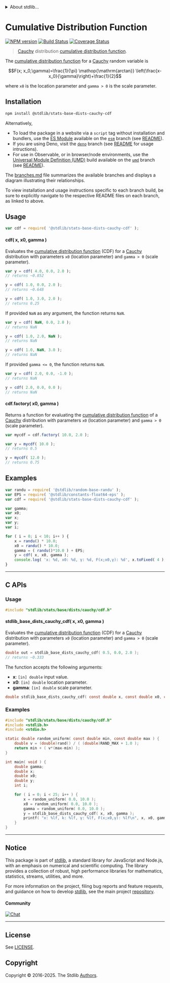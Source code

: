 <!--

@license Apache-2.0

Copyright (c) 2018 The Stdlib Authors.

Licensed under the Apache License, Version 2.0 (the "License");
you may not use this file except in compliance with the License.
You may obtain a copy of the License at

   http://www.apache.org/licenses/LICENSE-2.0

Unless required by applicable law or agreed to in writing, software
distributed under the License is distributed on an "AS IS" BASIS,
WITHOUT WARRANTIES OR CONDITIONS OF ANY KIND, either express or implied.
See the License for the specific language governing permissions and
limitations under the License.

-->


<details>
  <summary>
    About stdlib...
  </summary>
  <p>We believe in a future in which the web is a preferred environment for numerical computation. To help realize this future, we've built stdlib. stdlib is a standard library, with an emphasis on numerical and scientific computation, written in JavaScript (and C) for execution in browsers and in Node.js.</p>
  <p>The library is fully decomposable, being architected in such a way that you can swap out and mix and match APIs and functionality to cater to your exact preferences and use cases.</p>
  <p>When you use stdlib, you can be absolutely certain that you are using the most thorough, rigorous, well-written, studied, documented, tested, measured, and high-quality code out there.</p>
  <p>To join us in bringing numerical computing to the web, get started by checking us out on <a href="https://github.com/stdlib-js/stdlib">GitHub</a>, and please consider <a href="https://opencollective.com/stdlib">financially supporting stdlib</a>. We greatly appreciate your continued support!</p>
</details>

# Cumulative Distribution Function

[![NPM version][npm-image]][npm-url] [![Build Status][test-image]][test-url] [![Coverage Status][coverage-image]][coverage-url] <!-- [![dependencies][dependencies-image]][dependencies-url] -->

> [Cauchy][cauchy-distribution] distribution [cumulative distribution function][cdf].

<section class="intro">

The [cumulative distribution function][cdf] for a [Cauchy][cauchy-distribution] random variable is

<!-- <equation class="equation" label="eq:cauchy_cdf" align="center" raw="F(x; x_0,\gamma)=\frac{1}{\pi} \operatorname{arctan} \left(\frac{x-x_0}{\gamma}\right)+\frac{1}{2}" alt="Cumulative distribution function for a Cauchy distribution."> -->

```math
F(x; x_0,\gamma)=\frac{1}{\pi} \mathop{\mathrm{arctan}} \left(\frac{x-x_0}{\gamma}\right)+\frac{1}{2}
```

<!-- <div class="equation" align="center" data-raw-text="F(x; x_0,\gamma)=\frac{1}{\pi} \operatorname{arctan} \left(\frac{x-x_0}{\gamma}\right)+\frac{1}{2}" data-equation="eq:cauchy_cdf">
    <img src="https://cdn.jsdelivr.net/gh/stdlib-js/stdlib@51534079fef45e990850102147e8945fb023d1d0/lib/node_modules/@stdlib/stats/base/dists/cauchy/cdf/docs/img/equation_cauchy_cdf.svg" alt="Cumulative distribution function for a Cauchy distribution.">
    <br>
</div> -->

<!-- </equation> -->

where `x0` is the location parameter and `gamma > 0` is the scale parameter.

</section>

<!-- /.intro -->

<section class="installation">

## Installation

```bash
npm install @stdlib/stats-base-dists-cauchy-cdf
```

Alternatively,

-   To load the package in a website via a `script` tag without installation and bundlers, use the [ES Module][es-module] available on the [`esm`][esm-url] branch (see [README][esm-readme]).
-   If you are using Deno, visit the [`deno`][deno-url] branch (see [README][deno-readme] for usage intructions).
-   For use in Observable, or in browser/node environments, use the [Universal Module Definition (UMD)][umd] build available on the [`umd`][umd-url] branch (see [README][umd-readme]).

The [branches.md][branches-url] file summarizes the available branches and displays a diagram illustrating their relationships.

To view installation and usage instructions specific to each branch build, be sure to explicitly navigate to the respective README files on each branch, as linked to above.

</section>

<section class="usage">

## Usage

```javascript
var cdf = require( '@stdlib/stats-base-dists-cauchy-cdf' );
```

#### cdf( x, x0, gamma )

Evaluates the [cumulative distribution function][cdf] (CDF) for a [Cauchy][cauchy-distribution] distribution with parameters `x0` (location parameter) and `gamma > 0` (scale parameter).

```javascript
var y = cdf( 4.0, 0.0, 2.0 );
// returns ~0.852

y = cdf( 1.0, 0.0, 2.0 );
// returns ~0.648

y = cdf( 1.0, 3.0, 2.0 );
// returns 0.25
```

If provided `NaN` as any argument, the function returns `NaN`.

```javascript
var y = cdf( NaN, 0.0, 2.0 );
// returns NaN

y = cdf( 1.0, 2.0, NaN );
// returns NaN

y = cdf( 1.0, NaN, 3.0 );
// returns NaN
```

If provided `gamma <= 0`, the function returns `NaN`.

```javascript
var y = cdf( 2.0, 0.0, -1.0 );
// returns NaN

y = cdf( 2.0, 0.0, 0.0 );
// returns NaN
```

#### cdf.factory( x0, gamma )

Returns a function for evaluating the [cumulative distribution function][cdf] of a [Cauchy][cauchy-distribution] distribution with parameters `x0` (location parameter) and `gamma > 0` (scale parameter).

```javascript
var mycdf = cdf.factory( 10.0, 2.0 );

var y = mycdf( 10.0 );
// returns 0.5

y = mycdf( 12.0 );
// returns 0.75
```

</section>

<!-- /.usage -->

<section class="examples">

## Examples

<!-- eslint no-undef: "error" -->

```javascript
var randu = require( '@stdlib/random-base-randu' );
var EPS = require( '@stdlib/constants-float64-eps' );
var cdf = require( '@stdlib/stats-base-dists-cauchy-cdf' );

var gamma;
var x0;
var x;
var y;
var i;

for ( i = 0; i < 10; i++ ) {
    x = randu() * 10.0;
    x0 = randu() * 10.0;
    gamma = ( randu()*10.0 ) + EPS;
    y = cdf( x, x0, gamma );
    console.log( 'x: %d, x0: %d, γ: %d, F(x;x0,γ): %d', x.toFixed( 4 ), x0.toFixed( 4 ), gamma.toFixed( 4 ), y.toFixed( 4 ) );
}
```

</section>

<!-- /.examples -->

<!-- C interface documentation. -->

* * *

<section class="c">

## C APIs

<!-- Section to include introductory text. Make sure to keep an empty line after the intro `section` element and another before the `/section` close. -->

<section class="intro">

</section>

<!-- /.intro -->

<!-- C usage documentation. -->

<section class="usage">

### Usage

```c
#include "stdlib/stats/base/dists/cauchy/cdf.h"
```

#### stdlib_base_dists_cauchy_cdf( x, x0, gamma )

Evaluates the [cumulative distribution function][cdf] (CDF) for a [Cauchy][cauchy-distribution] distribution with parameters `x0` (location parameter) and `gamma > 0` (scale parameter).

```c
double out = stdlib_base_dists_cauchy_cdf( 0.5, 0.0, 2.0 );
// returns ~0.333
```

The function accepts the following arguments:

-   **x**: `[in] double` input value.
-   **x0**: `[in] double` location parameter.
-   **gamma**: `[in] double` scale parameter.

```c
double stdlib_base_dists_cauchy_cdf( const double x, const double x0, const double gamma );
```

</section>

<!-- /.usage -->

<!-- C API usage notes. Make sure to keep an empty line after the `section` element and another before the `/section` close. -->

<section class="notes">

</section>

<!-- /.notes -->

<!-- C API usage examples. -->

<section class="examples">

### Examples

```c
#include "stdlib/stats/base/dists/cauchy/cdf.h"
#include <stdlib.h>
#include <stdio.h>

static double random_uniform( const double min, const double max ) {
    double v = (double)rand() / ( (double)RAND_MAX + 1.0 );
    return min + ( v*(max-min) );
}

int main( void ) {
    double gamma;
    double x;
    double x0;
    double y;
    int i;

    for ( i = 0; i < 25; i++ ) {
        x = random_uniform( 0.0, 10.0 );
        x0 = random_uniform( 0.0, 10.0 );
        gamma = random_uniform( 0.0, 10.0 );
        y = stdlib_base_dists_cauchy_cdf( x, x0, gamma );
        printf( "x: %lf, k: %lf, γ: %lf, F(x;x0,γ): %lf\n", x, x0, gamma, y );
    }
}
```

</section>

<!-- /.examples -->

</section>

<!-- /.c -->

<!-- Section for related `stdlib` packages. Do not manually edit this section, as it is automatically populated. -->

<section class="related">

</section>

<!-- /.related -->

<!-- Section for all links. Make sure to keep an empty line after the `section` element and another before the `/section` close. -->


<section class="main-repo" >

* * *

## Notice

This package is part of [stdlib][stdlib], a standard library for JavaScript and Node.js, with an emphasis on numerical and scientific computing. The library provides a collection of robust, high performance libraries for mathematics, statistics, streams, utilities, and more.

For more information on the project, filing bug reports and feature requests, and guidance on how to develop [stdlib][stdlib], see the main project [repository][stdlib].

#### Community

[![Chat][chat-image]][chat-url]

---

## License

See [LICENSE][stdlib-license].


## Copyright

Copyright &copy; 2016-2025. The Stdlib [Authors][stdlib-authors].

</section>

<!-- /.stdlib -->

<!-- Section for all links. Make sure to keep an empty line after the `section` element and another before the `/section` close. -->

<section class="links">

[npm-image]: http://img.shields.io/npm/v/@stdlib/stats-base-dists-cauchy-cdf.svg
[npm-url]: https://npmjs.org/package/@stdlib/stats-base-dists-cauchy-cdf

[test-image]: https://github.com/stdlib-js/stats-base-dists-cauchy-cdf/actions/workflows/test.yml/badge.svg?branch=main
[test-url]: https://github.com/stdlib-js/stats-base-dists-cauchy-cdf/actions/workflows/test.yml?query=branch:main

[coverage-image]: https://img.shields.io/codecov/c/github/stdlib-js/stats-base-dists-cauchy-cdf/main.svg
[coverage-url]: https://codecov.io/github/stdlib-js/stats-base-dists-cauchy-cdf?branch=main

<!--

[dependencies-image]: https://img.shields.io/david/stdlib-js/stats-base-dists-cauchy-cdf.svg
[dependencies-url]: https://david-dm.org/stdlib-js/stats-base-dists-cauchy-cdf/main

-->

[chat-image]: https://img.shields.io/gitter/room/stdlib-js/stdlib.svg
[chat-url]: https://app.gitter.im/#/room/#stdlib-js_stdlib:gitter.im

[stdlib]: https://github.com/stdlib-js/stdlib

[stdlib-authors]: https://github.com/stdlib-js/stdlib/graphs/contributors

[umd]: https://github.com/umdjs/umd
[es-module]: https://developer.mozilla.org/en-US/docs/Web/JavaScript/Guide/Modules

[deno-url]: https://github.com/stdlib-js/stats-base-dists-cauchy-cdf/tree/deno
[deno-readme]: https://github.com/stdlib-js/stats-base-dists-cauchy-cdf/blob/deno/README.md
[umd-url]: https://github.com/stdlib-js/stats-base-dists-cauchy-cdf/tree/umd
[umd-readme]: https://github.com/stdlib-js/stats-base-dists-cauchy-cdf/blob/umd/README.md
[esm-url]: https://github.com/stdlib-js/stats-base-dists-cauchy-cdf/tree/esm
[esm-readme]: https://github.com/stdlib-js/stats-base-dists-cauchy-cdf/blob/esm/README.md
[branches-url]: https://github.com/stdlib-js/stats-base-dists-cauchy-cdf/blob/main/branches.md

[stdlib-license]: https://raw.githubusercontent.com/stdlib-js/stats-base-dists-cauchy-cdf/main/LICENSE

[cdf]: https://en.wikipedia.org/wiki/Cumulative_distribution_function

[cauchy-distribution]: https://en.wikipedia.org/wiki/Cauchy_distribution

</section>

<!-- /.links -->
